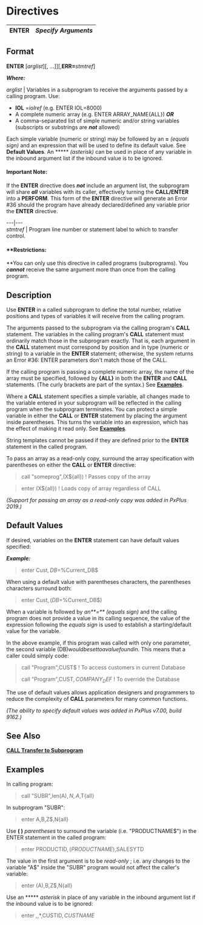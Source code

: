 # Directives 

**ENTER** |  **_Specify Arguments_**  
---|---  
  
##  Format

**ENTER** [_arglist_][, ...]][,**ERR=**_stmtref_]

**_Where:_**

_arglist_ |  Variables in a subprogram to receive the arguments passed by a calling program. Use:

  * **IOL** =_iolref_ (e.g. ENTER IOL=8000)
  * A complete numeric array (e.g. ENTER ARRAY_NAME{ALL}) **_OR_**
  * A comma-separated list of simple numeric and/or string variables (subscripts or substrings are **_not_** allowed)

Each simple variable (numeric or string) may be followed by an **=**  _(equals sign)_ and an expression that will be used to define its default value. See **Default Values**. An *****  _(asterisk)_ can be used in place of any variable in the inbound argument list if the inbound value is to be ignored.

#### **Important Note:**  
If the **ENTER** directive does **_not_** include an argument list, the subprogram will share **_all_** variables with its caller, effectively turning the **CALL/ENTER** into a **PERFORM**. This form of the **ENTER** directive will generate an Error #36 should the program have already declared/defined any variable prior the **ENTER** directive.  
  
---|---  
_stmtref_ |  Program line number or statement label to which to transfer control.  
  
#### **Restrictions:   
**You can only use this directive in called programs (subprograms). You **_cannot_** receive the same argument more than once from the calling program.

##  Description

Use **ENTER** in a called subprogram to define the total number, relative positions and types of variables it will receive from the calling program.

The arguments passed to the subprogram via the calling program's **CALL** statement. The variables in the calling program's **CALL** statement must ordinarily match those in the subprogram exactly. That is, each argument in the **CALL** statement must correspond by position and in type (numeric or string) to a variable in the **ENTER** statement; otherwise, the system returns an Error #36: ENTER parameters don't match those of the CALL.

If the calling program is passing a complete numeric array, the name of the array must be specified, followed by **{ALL}** in both the **ENTER** and **CALL** statements. (The curly brackets are part of the syntax.) See **[Examples](enter.htm#Mark5)**.

Where a **CALL** statement specifies a simple variable, all changes made to the variable entered in your subprogram will be reflected in the calling program when the subprogram terminates. You can protect a simple variable in either the **CALL** or **ENTER** statement by placing the argument inside parentheses. This turns the variable into an expression, which has the effect of making it read only. See **[Examples](enter.htm#Mark5)**.

String templates cannot be passed if they are defined prior to the **ENTER** statement in the called program.

To pass an array as a read-only copy, surround the array specification with parentheses on either the **CALL** or **ENTER** directive:

> call "someprog",(X${all}) ! Passes copy of the array

> enter (X${all}) ! Loads copy of array regardless of CALL

_(Support for passing an array as a read-only copy was added in PxPlus 2019.)_

##  Default Values

If desired, variables on the **ENTER** statement can have default values specified:

**_Example:_**

> enter Cust$,DB$=%Current_DB$

When using a default value with parentheses characters, the parentheses characters surround both:

> enter Cust$,(DB$=%Current_DB$)

When a variable is followed by _an**=** (equals sign)_ and the calling program does not provide a value in its calling sequence, the value of the expression following the _equals sign_ is used to establish a starting/default value for the variable.

In the above example, if this program was called with only one parameter, the second variable (DB$) would be set to a value found in %Current_DB$. This means that a caller could simply code:

> call "Program",CUST$ ! To access customers in current Database
> 
> call "Program",CUST$,COMPANY_DEF$ ! To override the Database

The use of default values allows application designers and programmers to reduce the complexity of **CALL** parameters for many common functions.

_(The ability to specify default values was added in PxPlus v7.00, build 9162.)_

##  See Also

[**CALL Transfer to Subprogram**](call.md)

##  Examples

In calling program:

> call "SUBR",len(A$),N,A$,T{all}

In subprogram "SUBR":

> enter A,B,Z$,N{all}

Use **( )**  _parentheses_ to surround the variable (i.e. "PRODUCTNAME$") in the ENTER statement in the called program:

> enter PRODUCTID$,(PRODUCTNAME$),SALESYTD

The value in the first argument is to be _read-only_ ; i.e. any changes to the variable "A$" inside the "SUBR" program would not affect the caller's variable:

> enter (A),B,Z$,N{all}

Use an *****  _asterisk_ in place of any variable in the inbound argument list if the inbound value is to be ignored:

> enter *,*,*,CUSTID$,CUSTNAME$
